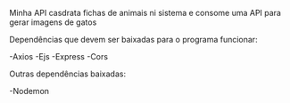 
Minha API casdrata fichas de animais ni sistema e consome uma API para gerar imagens de gatos

Dependências que devem ser baixadas para o programa funcionar:

-Axios
-Ejs
-Express
-Cors

Outras dependências baixadas:

-Nodemon